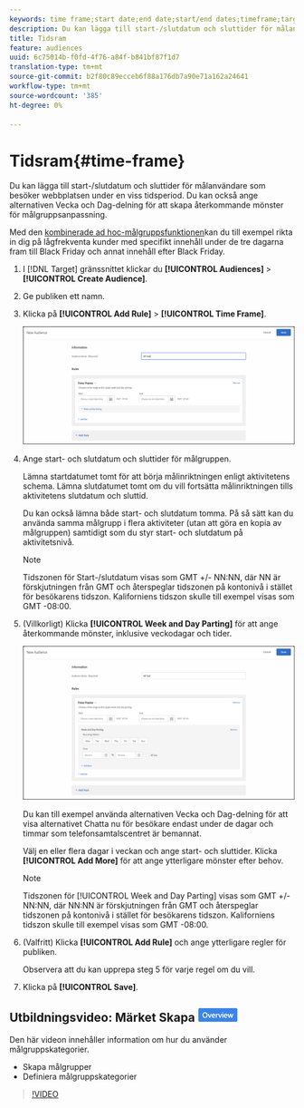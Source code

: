 ```yaml
---
keywords: time frame;start date;end date;start/end dates;timeframe;target schedule;week parting;day parting;parting
description: Du kan lägga till start-/slutdatum och sluttider för målanvändare som besöker webbplatsen under en viss tidsperiod. Du kan också ange alternativen Vecka och Dag-delning för att skapa återkommande mönster för målgruppsanpassning.
title: Tidsram
feature: audiences
uuid: 6c75014b-f0fd-4f76-a84f-b841bf87f1d7
translation-type: tm+mt
source-git-commit: b2f80c89ecceb6f88a176db7a90e71a162a24641
workflow-type: tm+mt
source-wordcount: '385'
ht-degree: 0%

---
```



# Tidsram{#time-frame}

Du kan lägga till start-/slutdatum och sluttider för målanvändare som besöker webbplatsen under en viss tidsperiod. Du kan också ange alternativen Vecka och Dag-delning för att skapa återkommande mönster för målgruppsanpassning.

Med den [kombinerade ad hoc-målgruppsfunktionen](../../../c-target/combining-multiple-audiences.md#concept_A7386F1EA4394BD2AB72399C225981E5)kan du till exempel rikta in dig på lågfrekventa kunder med specifikt innehåll under de tre dagarna fram till Black Friday och annat innehåll efter Black Friday.

1. I [!DNL Target] gränssnittet klickar du **[!UICONTROL Audiences]** > **[!UICONTROL Create Audience]**.
1. Ge publiken ett namn.
1. Klicka på **[!UICONTROL Add Rule]** > **[!UICONTROL Time Frame]**.

   ![](assets/target_timeframe_dialog.png)

1. Ange start- och slutdatum och sluttider för målgruppen.

   Lämna startdatumet tomt för att börja målinriktningen enligt aktivitetens schema. Lämna slutdatumet tomt om du vill fortsätta målinriktningen tills aktivitetens slutdatum och sluttid.

   Du kan också lämna både start- och slutdatum tomma. På så sätt kan du använda samma målgrupp i flera aktiviteter (utan att göra en kopia av målgruppen) samtidigt som du styr start- och slutdatum på aktivitetsnivå.

   >[!NOTE]
   >
   >Tidszonen för Start-/slutdatum visas som GMT +/- NN:NN, där NN är förskjutningen från GMT och återspeglar tidszonen på kontonivå i stället för besökarens tidszon. Kaliforniens tidszon skulle till exempel visas som GMT -08:00.

1. (Villkorligt) Klicka **[!UICONTROL Week and Day Parting]** för att ange återkommande mönster, inklusive veckodagar och tider.

   ![Vecka och dagdelning](assets/week_and_day_parting.png)

   Du kan till exempel använda alternativen Vecka och Dag-delning för att visa alternativet Chatta nu för besökare endast under de dagar och timmar som telefonsamtalscentret är bemannat.

   Välj en eller flera dagar i veckan och ange start- och sluttider. Klicka **[!UICONTROL Add More]** för att ange ytterligare mönster efter behov.

   >[!NOTE]
   >
   >Tidszonen för [!UICONTROL Week and Day Parting] visas som GMT +/- NN:NN, där NN:NN är förskjutningen från GMT och återspeglar tidszonen på kontonivå i stället för besökarens tidszon. Kaliforniens tidszon skulle till exempel visas som GMT -08:00.

1. (Valfritt) Klicka **[!UICONTROL Add Rule]** och ange ytterligare regler för publiken.

   Observera att du kan upprepa steg 5 för varje regel om du vill.

1. Klicka på **[!UICONTROL Save]**.

## Utbildningsvideo: Märket Skapa ![publiköversikt](/help/assets/overview.png)

Den här videon innehåller information om hur du använder målgruppskategorier.

* Skapa målgrupper
* Definiera målgruppskategorier

>[!VIDEO](https://video.tv.adobe.com/v/17392)
